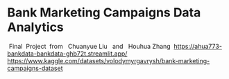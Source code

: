 # Bank Marketing Campaigns Data Analytics
 Final  Project  from   Chuanyue Liu   and   Houhua Zhang
 https://ahua773-bankdata-bankdata-ghb72t.streamlit.app/
https://www.kaggle.com/datasets/volodymyrgavrysh/bank-marketing-campaigns-dataset
 
